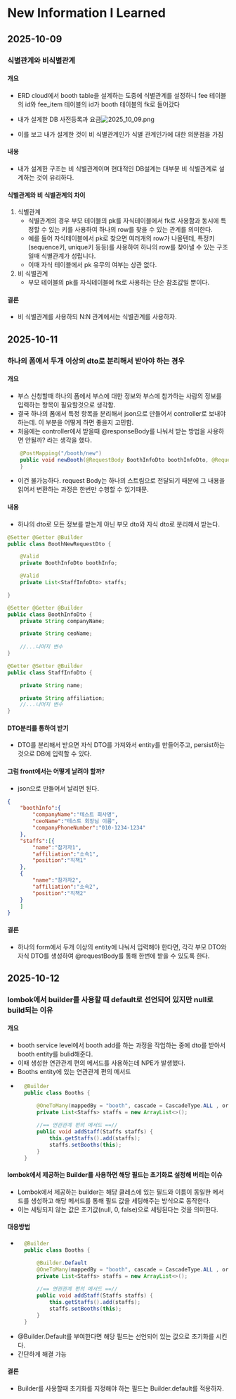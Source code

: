 # New Information I Learned
## 2025-10-09
### 식별관계와 비식별관계

#### 개요
- ERD cloud에서 booth table을 설계하는 도중에 식별관계를 설정하니 fee 테이블의 id와 fee_item 테이블의 id가 booth 테이블의 fk로 들어갔다
- 내가 설계한 DB 사전등록과 요금![2025_10_09.png](/source/2025_10_09.png)
 
- 이를 보고 내가 설계한 것이 비 식별관계인가 식별 관계인가에 대한 의문점을 가짐
#### 내용
- 내가 설계한 구조는 비 식별관계이며 현대적인 DB설계는 대부분 비 식별관계로 설계하는 것이 유리하다.
#### 식별관계와 비 식별관계의 차이
    
1. 식별관계
    - 식별관계의 경우 부모 테이블의 pk를 자식테이블에서 fk로 사용함과 동시에 특정할 수 있는 키를 사용하여 하나의 row를 찾을 수 있는 관계를 의미한다.
    - 예를 들어 자식테이블에서 pk로 찾으면 여러개의 row가 나올텐데, 특정키(sequence키, unique키 등등)를 사용하여 하나의 row를 찾아낼 수 있는 구조일때 식별관계가 성립니다.
    - 이때 자식 테이블에서 pk 유무의 여부는 상관 없다.
2. 비 식별관계
    - 부모 테이블의 pk를 자식테이블에 fk로 사용하는 단순 참조값일 뿐이다.
#### 결론
- 비 식별관계를 사용하되 N:N 관계에서는 식별관계를 사용하자.

## 2025-10-11
### 하나의 폼에서 두개 이상의 dto로 분리해서 받아야 하는 경우

#### 개요

- 부스 신청할때 하나의 폼에서 부스에 대한 정보와 부스에 참가하는 사람의 정보를 입력하는 항목이 필요할것으로 생각함.
- 결국 하나의 폼에서 특정 항목을 분리해서 json으로 만들어서 controller로 보내야 하는데. 이 부분을 어떻게 하면 좋을지 고민함.
- 처음에는 controller에서 받을때 @responseBody를 나눠서 받는 방법을 사용하면 안될까? 라는 생각을 했다.
```java
    @PostMapping("/booth/new")
    public void newBooth(@RequestBody BoothInfoDto boothInfoDto, @RequestBody StaffInfoDto staffInfoDto) {
    }
```
- 이건 불가능하다. request Body는 하나의 스트림으로 전달되기 때문에 그 내용을 읽어서 변환하는 과정은 한번만 수행할 수 있기때문.
#### 내용

- 하나의 dto로 모든 정보를 받는게 아닌 부모 dto와 자식 dto로 분리해서 받는다.
```java
@Setter @Getter @Builder
public class BoothNewRequestDto {

    @Valid
    private BoothInfoDto boothInfo;

    @Valid
    private List<StaffInfoDto> staffs;

}

@Setter @Getter @Builder
public class BoothInfoDto {
    private String companyName;

    private String ceoName;
    
    //...나머지 변수
}

@Getter @Setter @Builder
public class StaffInfoDto {

    private String name;

    private String affiliation;
    //...나머지 변수
}
```
#### DTO분리를 통하여 받기
- DTO를 분리해서 받으면 자식 DTO를 가져와서 entity를 만들어주고, persist하는 것으로 DB에 입력할 수 있다.
#### 그럼 front에서는 어떻게 날려야 할까?
- json으로 만들어서 날리면 된다.
```json
{
    "boothInfo":{
        "companyName":"테스트 회사명",
        "ceoName":"테스트 회장님 이름",
        "companyPhoneNumber":"010-1234-1234"
    },
    "staffs":[{
        "name":"참가자1",
        "affiliation":"소속1",
        "position":"직책1"
    },
    {
        "name":"참가자2",
        "affiliation":"소속2",
        "position":"직책2"
    }
    ]
}
```
#### 결론
- 하나의 form에서 두개 이상의 entity에 나눠서 입력해야 한다면, 각각 부모 DTO와 자식 DTO를 생성하여 @requestBody를 통해 한번에 받을 수 있도록 한다.

## 2025-10-12
### lombok에서 builder를 사용할 때 default로 선언되어 있지만 null로 build되는 이유
#### 개요
- booth service level에서 booth add를 하는 과정을 작업하는 중에 dto를 받아서 booth entity를 bulid해준다.
- 이때 생성한 연관관계 편의 메서드를 사용하는데 NPE가 발생했다.
- Booths entity에 있는 연관관계 편의 메서드
- ```java
    @Builder
    public class Booths {

        @OneToMany(mappedBy = "booth", cascade = CascadeType.ALL , orphanRemoval = true)
        private List<Staffs> staffs = new ArrayList<>();
    
        //== 연관관계 편의 메서드 ==//
        public void addStaff(Staffs staffs) {
            this.getStaffs().add(staffs);
            staffs.setBooths(this);
        }
    }
  ```
  
#### lombok에서 제공하는 Builder를 사용하면 해당 필드는 초기화로 설정해 버리는 이슈
- Lombok에서 제공하는 builder는 해당 클레스에 있는 필드와 이름이 동일한 메서드를 생성하고 해당 메서드를 통해 필드 값을 세팅해주는 방식으로 동작한다.
- 이는 세팅되지 않는 값은 초기값(null, 0, false)으로 세팅된다는 것을 의미한다.

#### 대응방법
- ```java
    @Builder
    public class Booths {

        @Builder.Default
        @OneToMany(mappedBy = "booth", cascade = CascadeType.ALL , orphanRemoval = true)
        private List<Staffs> staffs = new ArrayList<>();
    
        //== 연관관계 편의 메서드 ==//
        public void addStaff(Staffs staffs) {
            this.getStaffs().add(staffs);
            staffs.setBooths(this);
        }
    }
  ```
- @Builder.Default를 부여한다면 해당 필드는 선언되어 있는 값으로 초기화를 시킨다.
- 간단하게 해결 가능
#### 결론 
- Builder를 사용할때 초기화를 지정해야 하는 필드는 Builder.default를 적용하자.